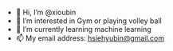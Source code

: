 - 👋 Hi, I’m @xioubin
- 👀 I’m interested in Gym or playing volley ball
- 🌱 I’m currently learning machine learning
- 📫 My email address: hsiehyubin@gmail.com 

<!---
xioubin/xioubin is a ✨ special ✨ repository because its `README.md` (this file) appears on your GitHub profile.
You can click the Preview link to take a look at your changes.
--->

